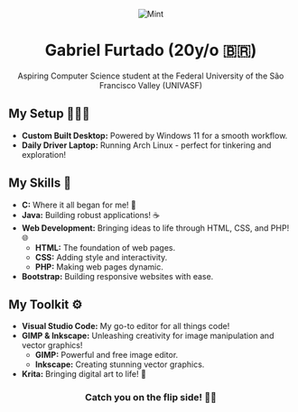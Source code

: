 <div align="center">
 
![Mint](https://github.com/gfcleao/gfcleao/assets/126573238/84a50a78-8213-4fcb-91dd-889820b83740)
# Gabriel Furtado (20y/o 🇧🇷)
Aspiring Computer Science student at the Federal University of the São Francisco Valley (UNIVASF)
</div>

## My Setup 🧑🏻‍💻
* **Custom Built Desktop:** Powered by Windows 11 for a smooth workflow.
* **Daily Driver Laptop:** Running Arch Linux - perfect for tinkering and exploration!

## My Skills 🧠

* **C:** Where it all began for me! 🔰
* **Java:** Building robust applications! ☕
* **Web Development:** Bringing ideas to life through HTML, CSS, and PHP! 🌐
  * **HTML:** The foundation of web pages.
  * **CSS:** Adding style and interactivity.
  * **PHP:** Making web pages dynamic.
* **Bootstrap:** Building responsive websites with ease.

## My Toolkit ⚙️

* **Visual Studio Code:** My go-to editor for all things code! 
* **GIMP & Inkscape:** Unleashing creativity for image manipulation and vector graphics! 
  * **GIMP:** Powerful and free image editor.
  * **Inkscape:** Creating stunning vector graphics.
* **Krita:** Bringing digital art to life! 🎨

<div align="center">

### Catch you on the flip side! 👋🏻
</div>
